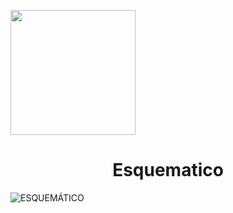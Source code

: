 <p align="left">
  <img src="https://semanadelcannabis.cayetano.edu.pe/assets/img/logo-upch.png" width="200">
  <h1 align="center">Esquematico</h1>
</p>




![ESQUEMÁTICO](https://github.com/lucero-zamora/Grupo3-FdD/assets/165912612/0054f1ac-7759-4a20-bf0b-dea20517429c)


 
